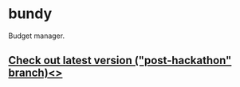 # bundy
Budget manager.

<h2>
  <a href="https://fundybundy.tech">Check out latest version ("post-hackathon" branch)<>
</h2>

